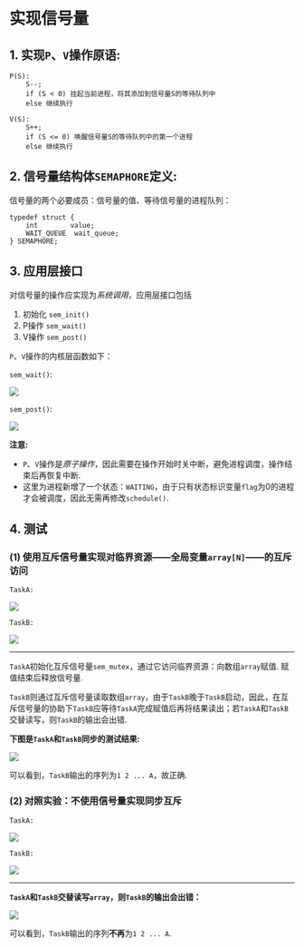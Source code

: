# 实现信号量

## 1. 实现`P`、`V`操作原语:

```
P(S):
	S--;
    if (S < 0) 挂起当前进程，将其添加到信号量S的等待队列中
    else 继续执行
```

```
V(S):
	S++;
    if (S <= 0) 唤醒信号量S的等待队列中的第一个进程
    else 继续执行
```

## 2. 信号量结构体`SEMAPHORE`定义:
信号量的两个必要成员：信号量的值、等待信号量的进程队列：

```
typedef struct {
	int		   value;
	WAIT_QUEUE	wait_queue;
} SEMAPHORE;
```

## 3. 应用层接口
对信号量的操作应实现为*系统调用*，应用层接口包括

1. 初始化 `sem_init()`
2. P操作 `sem_wait()`
3. V操作 `sem_post()`

`P`、`V`操作的内核层函数如下：

`sem_wait()`:

![](screenshot/sem_wait.png)

`sem_post()`:

![](screenshot/sem_post.png)

**注意:**

- `P`、`V`操作是*原子操作*，因此需要在操作开始时关中断，避免进程调度，操作结束后再恢复中断.
- 这里为进程新增了一个状态：`WAITING`，由于只有状态标识变量`flag`为0的进程才会被调度，因此无需再修改`schedule()`.

## 4. 测试
### (1) 使用互斥信号量实现对临界资源——全局变量`array[N]`——的互斥访问
`TaskA:`

![](screenshot/taska.png)

`TaskB:`

![](screenshot/taskb.png)

* * *

`TaskA`初始化互斥信号量`sem_mutex`，通过它访问临界资源：向数组`array`赋值. 赋值结束后释放信号量.

`TaskB`则通过互斥信号量读取数组`array`，由于`TaskB`晚于`TaskB`启动，因此，在互斥信号量的协助下`TaskB`应等待`TaskA`完成赋值后再将结果读出；若`TaskA`和`TaskB`交替读写，则`TaskB`的输出会出错.

**下图是`TaskA`和`TaskB`同步的测试结果:**

![](screenshot/use_sema.png)

可以看到，`TaskB`输出的序列为`1 2 ... A`，故正确.

### (2) 对照实验：不使用信号量实现同步互斥
`TaskA:`

![](screenshot/taska_.png)

`TaskB:`

![](screenshot/taskb_.png)

* * *

**`TaskA`和`TaskB`交替读写`array`，则`TaskB`的输出会出错：**

![](screenshot/not_use_sema.png)

可以看到，`TaskB`输出的序列**不再**为`1 2 ... A`.